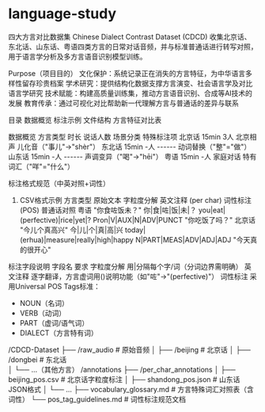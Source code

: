 # language-study
四大方言对比数据集
Chinese Dialect Contrast Dataset (CDCD)
收集北京话、东北话、山东话、粤语四类方言的日常对话音频，并与标准普通话进行转写对照，用于语言学分析及多方言语音识别模型训练。

Purpose（项目目的）
文化保护：系统记录正在消失的方言特征，为中华语言多样性留存珍贵档案
学术研究：提供结构化数据支撑方言演变、社会语言学及对比语言学研究
技术赋能：构建高质量训练集，推动方言语音识别、合成等AI技术的发展
教育传承：通过可视化对比帮助新一代理解方言与普通话的差异与联系


目录
数据概览
标注示例
文件结构
方言特征对比表

数据概览
方言类型	时长	说话人数	场景分类	特殊标注项
北京话	15min	3人	北京相声	儿化音（"事儿"→"shèr"）
东北话	15min	-人	------	动词替换（"整"="做"）
山东话	15min	-人	------	声调变异（"喝"→"hēi"）
粤语	15min	-人	家庭对话	特有词汇（"咩"="什么"）

标注格式规范（中英对照+词性）
1. CSV格式示例
方言类型	原始文本	字粒度分解	英文注释 (per char)	词性标注 (POS)	普通话对照
粤语	"你食咗饭未？"	你|食|咗|饭|未|？	you|eat|(perfective)|rice|yet|?	Pron|V|AUX|N|ADV|PUNCT	"你吃饭了吗？"
北京话	"今儿个真高兴"	今|儿|个|真|高|兴	today|(erhua)|measure|really|high|happy	N|PART|MEAS|ADV|ADJ|ADJ	"今天真的很开心"

标注字段说明
字段名	要求
字粒度分解	用|分隔每个字/词（分词边界需明确）
英文注释	逐字翻译，方言虚词用()说明功能（如"咗"→"(perfective)"）
词性标注	采用Universal POS Tags标准：
- NOUN（名词）
- VERB（动词）
- PART（虚词/语气词）
- DIALECT（方言特有词）

/CDCD-Dataset
├── /raw_audio                  # 原始音频
│   ├── /beijing                # 北京话
│   ├── /dongbei                # 东北话  
│   └── ...（其他方言）
/annotations
├── /per_char_annotations
│   ├── beijing_pos.csv       # 北京话字粒度标注
│   ├── shandong_pos.json     # 山东话JSON格式
│   └── ...
├── vocabulary_glossary.md    # 方言特殊词汇对照表（含词性）
└── pos_tag_guidelines.md     # 词性标注规范文档
